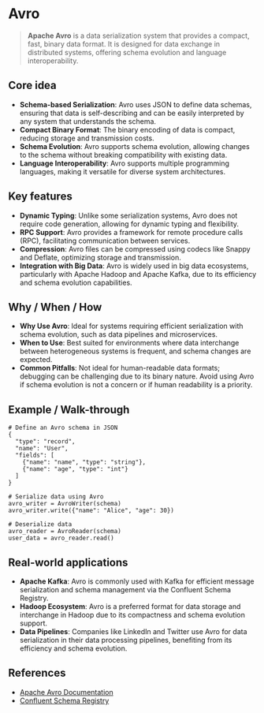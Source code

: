 # Avro

> **Apache Avro** is a data serialization system that provides a compact, fast, binary data format. It is designed for data exchange in distributed systems, offering schema evolution and language interoperability.

## Core idea
- **Schema-based Serialization**: Avro uses JSON to define data schemas, ensuring that data is self-describing and can be easily interpreted by any system that understands the schema.
- **Compact Binary Format**: The binary encoding of data is compact, reducing storage and transmission costs.
- **Schema Evolution**: Avro supports schema evolution, allowing changes to the schema without breaking compatibility with existing data.
- **Language Interoperability**: Avro supports multiple programming languages, making it versatile for diverse system architectures.

## Key features
- **Dynamic Typing**: Unlike some serialization systems, Avro does not require code generation, allowing for dynamic typing and flexibility.
- **RPC Support**: Avro provides a framework for remote procedure calls (RPC), facilitating communication between services.
- **Compression**: Avro files can be compressed using codecs like Snappy and Deflate, optimizing storage and transmission.
- **Integration with Big Data**: Avro is widely used in big data ecosystems, particularly with Apache Hadoop and Apache Kafka, due to its efficiency and schema evolution capabilities.

## Why / When / How
- **Why Use Avro**: Ideal for systems requiring efficient serialization with schema evolution, such as data pipelines and microservices.
- **When to Use**: Best suited for environments where data interchange between heterogeneous systems is frequent, and schema changes are expected.
- **Common Pitfalls**: Not ideal for human-readable data formats; debugging can be challenging due to its binary nature. Avoid using Avro if schema evolution is not a concern or if human readability is a priority.

## Example / Walk-through
```pseudo
# Define an Avro schema in JSON
{
  "type": "record",
  "name": "User",
  "fields": [
    {"name": "name", "type": "string"},
    {"name": "age", "type": "int"}
  ]
}

# Serialize data using Avro
avro_writer = AvroWriter(schema)
avro_writer.write({"name": "Alice", "age": 30})

# Deserialize data
avro_reader = AvroReader(schema)
user_data = avro_reader.read()
```

## Real-world applications
- **Apache Kafka**: Avro is commonly used with Kafka for efficient message serialization and schema management via the Confluent Schema Registry.
- **Hadoop Ecosystem**: Avro is a preferred format for data storage and interchange in Hadoop due to its compactness and schema evolution support.
- **Data Pipelines**: Companies like LinkedIn and Twitter use Avro for data serialization in their data processing pipelines, benefiting from its efficiency and schema evolution.

## References
- [Apache Avro Documentation](https://avro.apache.org/docs/current/)
- [Confluent Schema Registry](https://docs.confluent.io/platform/current/schema-registry/index.html)
